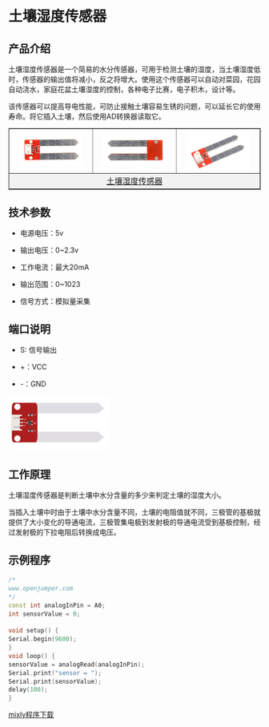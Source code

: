 # 土壤湿度传感器

## 产品介绍

土壤湿度传感器是一个简易的水分传感器，可用于检测土壤的湿度，当土壤湿度低时，传感器的输出值将减小，反之将增大。使用这个传感器可以自动对菜园，花园自动浇水，家庭花盆土壤湿度的控制，各种电子比赛，电子积木，设计等。

该传感器可以提高导电性能，可防止接触土壤容易生锈的问题，可以延长它的使用寿命。将它插入土壤，然后使用AD转换器读取它。

<table border="1">

<tr>
  <td align="center"><img src="../img/OJFF13/01.jpg" width=82% /></td>
  <td align="center"><img src="../img/OJFF13/02.jpg" width=85% /></td>
  <td align="center"><img src="../img/OJFF13/03.jpg" width=83% /></td>
</tr>
 <tr>
  <td style="background-color:rgb(232,232,232,0.5) "colspan="3" align="center"> <a href="https://item.taobao.com/item.htm?id=667724974807"><font style="font-size:16px">土壤湿度传感器</font></a> </td>
</tr>

</table>

## 技术参数

+ 电源电压：5v

+ 输出电压：0~2.3v
  
+ 工作电流：最大20mA

+ 输出范围：0~1023

+ 信号方式：模拟量采集

## 端口说明

+ S: 信号输出

+ +：VCC

+ -：GND
  
<img src="../img/OJFF13/04.jpg" width=40% />  

## 工作原理

土壤湿度传感器是判断土壤中水分含量的多少来判定土壤的湿度大小。

当插入土壤中时由于土壤中水分含量不同，土壤的电阻值就不同，三极管的基极就提供了大小变化的导通电流，三极管集电极到发射极的导通电流受到基极控制，经过发射极的下拉电阻后转换成电压。

## 示例程序

```C++
/*
www.openjumper.com
*/
const int analogInPin = A0;
int sensorValue = 0;

void setup() {
Serial.begin(9600);
}
void loop() {
sensorValue = analogRead(analogInPin);
Serial.print("sensor = ");
Serial.print(sensorValue);
delay(100);
}
```
[mixly程序下载](http://download.openjumper.cn/mixly/ojff13.mix)
